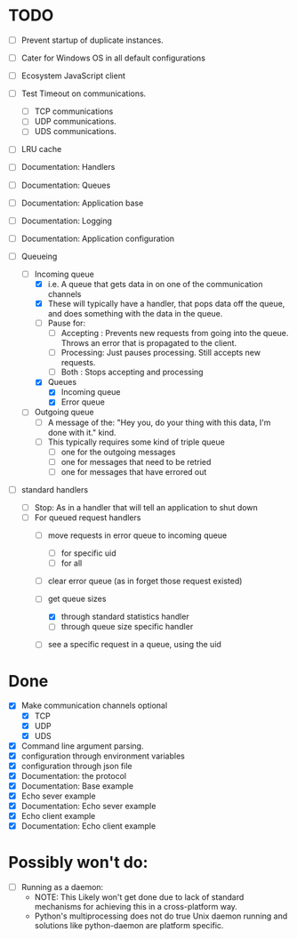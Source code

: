 # TODO
- [ ] Prevent startup of duplicate instances.

- [ ] Cater for Windows OS in all default configurations

- [ ] Ecosystem JavaScript client

- [ ] Test Timeout on communications.
  - [ ] TCP communications
  - [ ] UDP communications.
  - [ ] UDS communications.

- [ ] LRU cache

- [ ] Documentation: Handlers
- [ ] Documentation: Queues
- [ ] Documentation: Application base
- [ ] Documentation: Logging
- [ ] Documentation: Application configuration

- [ ] Queueing
  - [ ] Incoming queue
    - [X] i.e. A queue that gets data in on one of the communication channels
    - [X] These will typically have a handler, that pops data off the queue, and does something with the data in the queue.
    - [ ] Pause for:
      - [ ] Accepting : Prevents new requests from going into the queue. Throws an error that is propagated to the client.
      - [ ] Processing: Just pauses processing. Still accepts new requests.
      - [ ] Both      : Stops accepting and processing
    - [X] Queues
      - [X] Incoming queue
      - [X] Error queue
  - [ ] Outgoing queue
    - [ ] A message of the: "Hey you, do your thing with this data, I'm done with it." kind.
    - [ ] This typically requires some kind of triple queue
      - [ ] one for the outgoing messages
      - [ ] one for messages that need to be retried
      - [ ] one for messages that have errored out

- [ ] standard handlers
  - [ ] Stop: As in a handler that will tell an application to shut down
  - [ ] For queued request handlers
    - [ ] move requests in error queue to incoming queue
      - [ ] for specific uid
      - [ ] for all
    - [ ] clear error queue (as in forget those request existed)
    - [ ] get queue sizes
      - [X] through standard statistics handler
      - [ ] through queue size specific handler
    - [ ] see a specific request in a queue, using the uid


# Done
- [X] Make communication channels optional
  - [X] TCP
  - [X] UDP
  - [X] UDS
- [X] Command line argument parsing.
- [X] configuration through environment variables
- [X] configuration through json file
- [X] Documentation: the protocol
- [X] Documentation: Base example
- [X] Echo sever example
- [X] Documentation: Echo sever example
- [X] Echo client example
- [X] Documentation: Echo client example

# Possibly won't do:
- [ ] Running as a daemon:
  - NOTE: This Likely won't get done due to lack of standard mechanisms for achieving this in a cross-platform way.
  - Python's multiprocessing does not do true Unix daemon running and solutions like python-daemon are platform specific.

